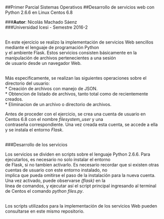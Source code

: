 ##Primer Parcial Sistemas Operativos
##Desarrollo de servicios web con Python 2.6.6 en Linux Centos 6.8<br>

###<b>Autor</b>: Nicolás Machado Sáenz<br>
###Universidad Icesi - Semestre 2016-2<br><br>

En este ejercicio se realizo la implementación de servicios Web sencillos mediante el lenguaje de programación Python<br>
y el ambiente Flask. Estos servicios consisten básicamente en la manipulación de archivos pertenecientes a una sesión<br>
de usuario desde un navegador Web.<br><br>

Más especificamente, se realizan las siguientes operaciones sobre el directorio del usuario:<br>
      * Creación de archivos con manejo de JSON.<br>
      * Obtencion de listado de archivos, tanto total como de recientemente creados.<br>
      * Eliminacion de un archivo o directorio de archivos.<br>
      
Antes de proceder con el ejercicio, se crea una cuenta de usuario en Centos 6.8 con el nombre <i>filesystem_user</i> y una<br>
contraseña correspondiente. Una vez creada esta cuenta, se accede a ella y se instala el entorno <i>Flask</i>.<br><br>

###Desarrollo de los servicios<br>

Los servicios se dividen en scripts sobre el lenguaje Python 2.6.6. Para ejecutarlos, es necesario no solo instalar el entorno<br>
de Flask, si no tambien activarlo. Es necesario recordar que si existen otras cuentas de usuario con este entorno instalado, no<br>
implica que pueda omitirse el paso de la instalación para la nueva cuenta. Una vez activado, puede observarse <i>(flask)</i> en la<br>
línea de comandos, y ejecutar así el script principal ingresando al terminal de Centos el comando <i>python files.py</i>.<br><br>

Los scripts utilizados para la implementación de los servicios Web pueden consultarse en este mismo repositorio.<br>
